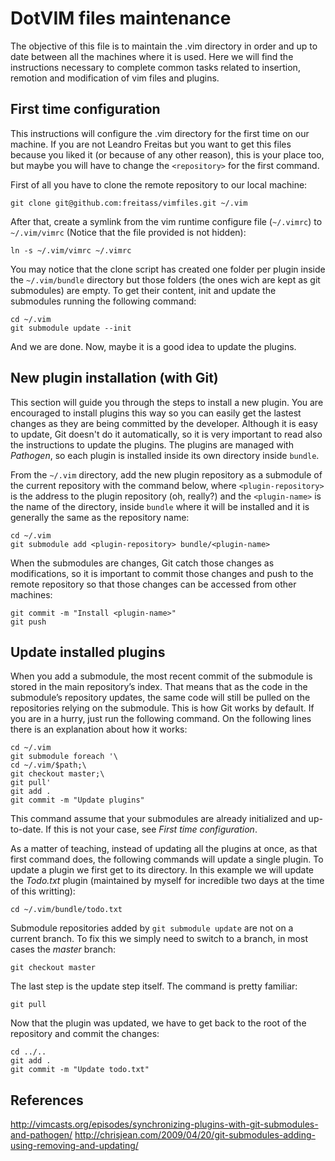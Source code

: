 # DotVIM files maintenance

The objective of this file is to maintain the .vim directory in order and up to
date between all the machines where it is used. Here we will find the
instructions necessary to complete common tasks related to insertion, remotion
and modification of vim files and plugins.

## First time configuration

This instructions will configure the .vim directory for the first time on our
machine. If you are not Leandro Freitas but you want to get this files because
you liked it (or because of any other reason), this is your place too, but
maybe you will have to change the `<repository>` for the first command.

First of all you have to clone the remote repository to our local machine:

    git clone git@github.com:freitass/vimfiles.git ~/.vim

After that, create a symlink from the vim runtime configure file (`~/.vimrc`)
to `~/.vim/vimrc` (Notice that the file provided is not hidden):

    ln -s ~/.vim/vimrc ~/.vimrc

You may notice that the clone script has created one folder per plugin inside
the `~/.vim/bundle` directory but those folders (the ones wich are kept as git
submodules) are empty. To get their content, init and update the submodules
running the following command:

    cd ~/.vim
	git submodule update --init

And we are done. Now, maybe it is a good idea to update the plugins.

## New plugin installation (with Git)

This section will guide you through the steps to install a new plugin. You are
encouraged to install plugins this way so you can easily get the lastest
changes as they are being committed by the developer. Although it is easy to
update, Git doesn't do it automatically, so it is very important to read also
the instructions to update the plugins. The plugins are managed with *Pathogen*,
so each plugin is installed inside its own directory inside `bundle`.

From the `~/.vim` directory, add the new plugin repository as a submodule of
the current repository with the command below, where `<plugin-repository>` is
the address to the plugin repository (oh, really?) and the `<plugin-name>` is
the name of the directory, inside `bundle` where it will be installed and it is
generally the same as the repository name:

    cd ~/.vim
    git submodule add <plugin-repository> bundle/<plugin-name>

When the submodules are changes, Git catch those changes as modifications, so
it is important to commit those changes and push to the remote repository so
that those changes can be accessed from other machines:

    git commit -m "Install <plugin-name>"
    git push

## Update installed plugins

When you add a submodule, the most recent commit of the submodule is stored in
the main repository’s index. That means that as the code in the submodule’s
repository updates, the same code will still be pulled on the repositories
relying on the submodule. This is how Git works by default. If you are in a
hurry, just run the following command. On the following lines there is an
explanation about how it works:

    cd ~/.vim
    git submodule foreach '\
    cd ~/.vim/$path;\
    git checkout master;\
    git pull'
    git add .
    git commit -m "Update plugins"

This command assume that your submodules are already initialized and
up-to-date. If this is not your case, see *First time configuration*.

As a matter of teaching, instead of updating all the plugins at once, as that
first command does, the following commands will update a single plugin. To
update a plugin we first get to its directory. In this example we will update
the *Todo.txt* plugin (maintained by myself for incredible two days at the time
of this writting):

    cd ~/.vim/bundle/todo.txt

Submodule repositories added by `git submodule update` are not on a current
branch. To fix this we simply need to switch to a branch, in most cases the
*master* branch:

    git checkout master

The last step is the update step itself. The command is pretty familiar:

    git pull

Now that the plugin was updated, we have to get back to the root of the
repository and commit the changes:

    cd ../..
    git add .
    git commit -m "Update todo.txt"

## References

<http://vimcasts.org/episodes/synchronizing-plugins-with-git-submodules-and-pathogen/>
<http://chrisjean.com/2009/04/20/git-submodules-adding-using-removing-and-updating/>
